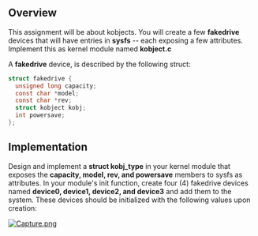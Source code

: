 ## Overview

This assignment will be about kobjects. You will create a few **fakedrive** devices that will have entries in **sysfs** -- each exposing a few
attributes. Implement this as kernel module named **kobject.c** <br />

A **fakedrive** device, is described by the following struct: <br />

```c
struct fakedrive {
  unsigned long capacity;
  const char *model;
  const char *rev;
  struct kobject kobj;
  int powersave;
};
```

## Implementation
Design and implement a **struct kobj_type** in your kernel module that exposes the **capacity, model, rev, and powersave** members to sysfs as attributes. In 
your module's init function, create four (4) fakedrive devices named **device0, device1, device2, and device3** and add them to the system. These devices should 
be initialized with the following values upon creation: <br />

[![Capture.png](https://i.postimg.cc/4NZ5Jh2B/Capture.png)](https://postimg.cc/MXPR5XSQ)
